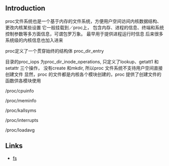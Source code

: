 ## Introduction


proc文件系统也是一个基于内存的文件系统，方便用户空间访间内核数据结构、更改内核某些设置
它一般挂载到／proc上， 包含内存、进程的信息、终端和系统控制参数等多方面信息，可谓包罗万象。
最早用于提供进程运行时信息 后来很多系统级的内核信息也加入进来

proc定义了一个贯穿始终的结构体 proc_dir_entry


目录的proc_iops 为proc_dir_inode_operations, 只定义了lookup、getatt1 和 setattr 三个操作， 没有create 和mkdir, 所以proc 文件系统不支待用户空间直接创建文件
显然，proc 的文件都是内核各个模块创建的，proc 提供了创建文件的函数供各模块使用


/proc/cpuinfo

/proc/meminfo

/proc/kallsyms

/proc/interrupts

/proc/loadavg























## Links

- [fs](/docs/CS/OS/Linux/fs/fs.md)